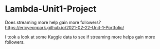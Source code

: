 # Lambda-Unit1-Project
Does streaming more help gain more followers?
https://ericyeonpark.github.io/2021-02-22-Unit-1-Portfolio/

I took a look at some Kaggle data to see if streaming more helps gain more followers.

